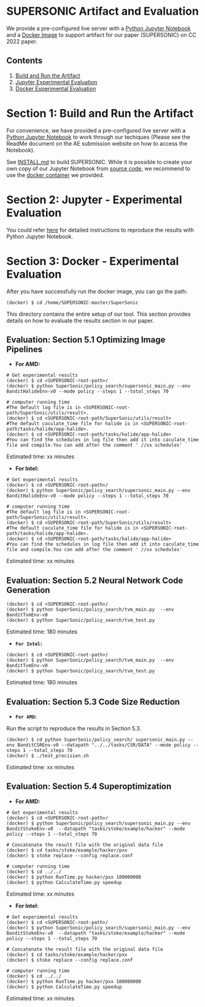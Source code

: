 # SUPERSONIC Artifact and Evaluation

We provide a pre-configured live server with a [Python Jupyter Notebook]() and a [Docker Image](https://github.com/NWU-NISL-Optimization/SuperSonic/blob/AE/INSTALL.md#dockerfix) to support artifact for our paper (SUPERSONIC) on CC 2022 paper.

## Contents

1. [Build and Run the Artifact](https://github.com/NWU-NISL-Optimization/SuperSonic/blob/AE/artifact_evaluation/README.md#section-1-build-and-run-the-artifact)
2. [Jupyter Experimental Evaluation](https://github.com/NWU-NISL-Optimization/SuperSonic/blob/AE/artifact_evaluation/README.md#section-2-jupyter---experimental-evaluation)
3. [Docker Experimental Evaluation](https://github.com/NWU-NISL-Optimization/SuperSonic/blob/AE/artifact_evaluation/README.md#section-3-docker---experimental-evaluation)

# Section 1: Build and Run the Artifact

For convenience, we have provided a pre-configured live server with a [Python Jupyter Notebook](http://1.14.76.177:7036/tree?) to work through our techiques (Please see the ReadMe document on the AE submission website on how to access the Notebook).

See [INSTALL.md](https://github.com/NWU-NISL-Optimization/SuperSonic/blob/AE/INSTALL.md) to build SUPERSONIC. While it is possible to create your own copy of our Jupyter Notebook from [source code](https://github.com/NWU-NISL-Optimization/SuperSonic/blob/AE/INSTALL.md#building-from-source-fix), we recommend to use the [docker container](https://github.com/NWU-NISL-Optimization/SuperSonic/blob/AE/INSTALL.md#dockerfix) we provided.

# Section 2: Jupyter - Experimental Evaluation

You could refer [here](http://1.14.76.177:7036/tree?) for detailed instructions to reproduce the results with Python Jupyter Notebook.

# Section 3: Docker - Experimental Evaluation

After you have successfully run the docker image, you can go the path:

```
(docker) $ cd /home/SUPERSONIC-master/SuperSonic
```

This directory contains the entire setup of our tool. This section provides details on how to evaluate the results section in our paper.

## Evaluation: Section 5.1 Optimizing Image Pipelines

- **For AMD:**

```shell
# Get experimental results
(docker) $ cd <SUPERSONIC-root-path>/
(docker) $ python SuperSonic/policy_search/supersonic_main.py --env BanditHalideEnv-v0 --mode policy --steps 1 --total_steps 70

# computer running time
#The default log file is in <SUPERSONIC-root-path/SuperSonic/utils/result>.
(docker) $ cd <SUPERSONIC-root-path/SuperSonic/utils/result>
#The default caculate_time file for halide is in <SUPERSONIC-root-path/tasks/halide/app-halide>.
(docker) $ cd <SUPERSONIC-root-path/tasks/halide/app-halide>
#You can find the schedules in log file then add it into caculate_time file and compile.You can add after the comment ' //xx schedules'
```

Estimated time: xx minutes

- **For Intel:**

```shell
# Get experimental results
(docker) $ cd <SUPERSONIC-root-path>/
(docker) $ python SuperSonic/policy_search/supersonic_main.py --env BanditHalideEnv-v0 --mode policy --steps 1 --total_steps 70

# computer running time
#The default log file is in <SUPERSONIC-root-path/SuperSonic/utils/result>.
(docker) $ cd <SUPERSONIC-root-path/SuperSonic/utils/result>
#The default caculate_time file for halide is in <SUPERSONIC-root-path/tasks/halide/app-halide>.
(docker) $ cd <SUPERSONIC-root-path/tasks/halide/app-halide>
#You can find the schedules in log file then add it into caculate_time file and compile.You can add after the comment ' //xx schedules'
```

Estimated time: xx minutes


## Evaluation: Section 5.2 Neural Network Code Generation

```shell
(docker) $ cd <SUPERSONIC-root-path>/
(docker) $ python SuperSonic/policy_search/tvm_main.py  --env BanditTvmEnv-v0
(docker) $ python SuperSonic/policy_search/tvm_test.py
```

Estimated time: 180 minutes

- **`For Intel`:**

```shell
(docker) $ cd <SUPERSONIC-root-path>/
(docker) $ python SuperSonic/policy_search/tvm_main.py  --env BanditTvmEnv-v0
(docker) $ python SuperSonic/policy_search/tvm_test.py
```

Estimated time: 180 minutes

## Evaluation: Section 5.3 Code Size Reduction

- **`For AMD`:**

Run the script to reproduce the results in Section 5.3.

```
(docker) $ cd python SuperSonic/policy_search/ supersonic_main.py --env BanditCSREnv-v0 --datapath "../../tasks/CSR/DATA" --mode policy --steps 1 --total_steps 70
(docker) $ ./test_precision.sh
```

Estimated time: xx minutes


## Evaluation: Section 5.4 Superoptimization

- **For AMD:**

```shell
# Get experimental results
(docker) $ cd <SUPERSONIC-root-path>/
(docker) $ python SuperSonic/policy_search/supersonic_main.py --env BanditStokeEnv-v0  --datapath "tasks/stoke/example/hacker" --mode policy --steps 1 --total_steps 70

# Concatenate the result file with the original data file
(docker) $ cd tasks/stoke/example/hacker/pxx
(docker) $ stoke replace --config replace.conf

# computer running time
(docker) $ cd ../../
(docker) $ python RunTime.py hacker/pxx 100000000
(docker) $ python CalculateTime.py speedup
```

Estimated time: xx minutes

- **For Intel:**

```shell
# Get experimental results
(docker) $ cd <SUPERSONIC-root-path>/
(docker) $ python SuperSonic/policy_search/supersonic_main.py --env BanditStokeEnv-v0  --datapath "tasks/stoke/example/hacker" --mode policy --steps 1 --total_steps 70

# Concatenate the result file with the original data file
(docker) $ cd tasks/stoke/example/hacker/pxx
(docker) $ stoke replace --config replace.conf

# computer running time
(docker) $ cd ../../
(docker) $ python RunTime.py hacker/pxx 100000000
(docker) $ python CalculateTime.py speedup
```

Estimated time: xx minutes

